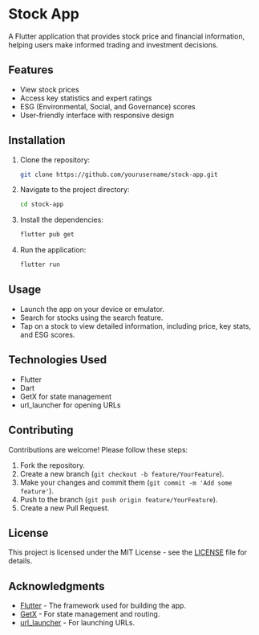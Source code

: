 # Stock App

A Flutter application that provides stock price and financial information, helping users make informed trading and investment decisions.

## Features

- View stock prices
- Access key statistics and expert ratings
- ESG (Environmental, Social, and Governance) scores
- User-friendly interface with responsive design

## Installation

1. Clone the repository:

   ```bash
   git clone https://github.com/yourusername/stock-app.git
   ```

2. Navigate to the project directory:

   ```bash
   cd stock-app
   ```

3. Install the dependencies:

   ```bash
   flutter pub get
   ```

4. Run the application:

   ```bash
   flutter run
   ```

## Usage

- Launch the app on your device or emulator.
- Search for stocks using the search feature.
- Tap on a stock to view detailed information, including price, key stats, and ESG scores.

## Technologies Used

- Flutter
- Dart
- GetX for state management
- url_launcher for opening URLs

## Contributing

Contributions are welcome! Please follow these steps:

1. Fork the repository.
2. Create a new branch (`git checkout -b feature/YourFeature`).
3. Make your changes and commit them (`git commit -m 'Add some feature'`).
4. Push to the branch (`git push origin feature/YourFeature`).
5. Create a new Pull Request.

## License

This project is licensed under the MIT License - see the [LICENSE](LICENSE) file for details.

## Acknowledgments

- [Flutter](https://flutter.dev) - The framework used for building the app.
- [GetX](https://pub.dev/packages/get) - For state management and routing.
- [url_launcher](https://pub.dev/packages/url_launcher) - For launching URLs.
